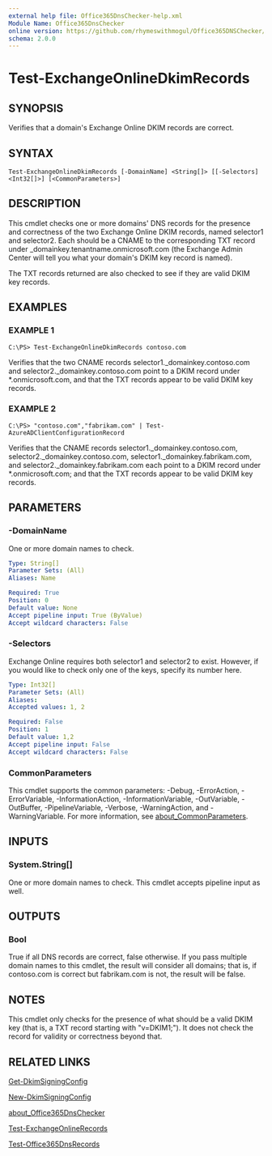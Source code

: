 ```yaml
---
external help file: Office365DnsChecker-help.xml
Module Name: Office365DnsChecker
online version: https://github.com/rhymeswithmogul/Office365DNSChecker/blob/main/man/en-US/Test-ExchangeOnlineDkimRecords.md
schema: 2.0.0
---
```


# Test-ExchangeOnlineDkimRecords

## SYNOPSIS
Verifies that a domain's Exchange Online DKIM records are correct.

## SYNTAX

```
Test-ExchangeOnlineDkimRecords [-DomainName] <String[]> [[-Selectors] <Int32[]>] [<CommonParameters>]
```

## DESCRIPTION
This cmdlet checks one or more domains' DNS records for the presence and correctness of the two Exchange Online DKIM records, named selector1 and selector2.  Each should be a CNAME to the corresponding TXT record under _domainkey.tenantname.onmicrosoft.com (the Exchange Admin Center will tell you what your domain's DKIM key record is named).

The TXT records returned are also checked to see if they are valid DKIM key records.

## EXAMPLES

### EXAMPLE 1
```
C:\PS> Test-ExchangeOnlineDkimRecords contoso.com
```

Verifies that the two CNAME records selector1._domainkey.contoso.com and selector2._domainkey.contoso.com point to a DKIM record under *.onmicrosoft.com, and that the TXT records appear to be valid DKIM key records.

### EXAMPLE 2
```
C:\PS> "contoso.com","fabrikam.com" | Test-AzureADClientConfigurationRecord
```

Verifies that the CNAME records selector1._domainkey.contoso.com, selector2._domainkey.contoso.com, selector1._domainkey.fabrikam.com, and selector2._domainkey.fabrikam.com each point to a DKIM record under *.onmicrosoft.com; and that the TXT records appear to be valid DKIM key records.

## PARAMETERS

### -DomainName
One or more domain names to check.

```yaml
Type: String[]
Parameter Sets: (All)
Aliases: Name

Required: True
Position: 0
Default value: None
Accept pipeline input: True (ByValue)
Accept wildcard characters: False
```

### -Selectors
Exchange Online requires both selector1 and selector2 to exist. 
However, if you would like to check only one of the keys, specify its number here.

```yaml
Type: Int32[]
Parameter Sets: (All)
Aliases:
Accepted values: 1, 2

Required: False
Position: 1
Default value: 1,2
Accept pipeline input: False
Accept wildcard characters: False
```

### CommonParameters
This cmdlet supports the common parameters: -Debug, -ErrorAction, -ErrorVariable, -InformationAction, -InformationVariable, -OutVariable, -OutBuffer, -PipelineVariable, -Verbose, -WarningAction, and -WarningVariable. For more information, see [about_CommonParameters](http://go.microsoft.com/fwlink/?LinkID=113216).

## INPUTS

### System.String[]
One or more domain names to check.  This cmdlet accepts pipeline input as well.

## OUTPUTS

### Bool
True if all DNS records are correct, false otherwise.  If you pass multiple domain names to this cmdlet, the result will consider all domains;  that is, if contoso.com is correct but fabrikam.com is not, the result will be false.

## NOTES
This cmdlet only checks for the presence of what should be a valid DKIM key (that is, a TXT record starting with "v=DKIM1;"). It does not check the record for validity or correctness beyond that.

## RELATED LINKS

[Get-DkimSigningConfig]()

[New-DkimSigningConfig]()

[about_Office365DnsChecker]()

[Test-ExchangeOnlineRecords]()

[Test-Office365DnsRecords]()


